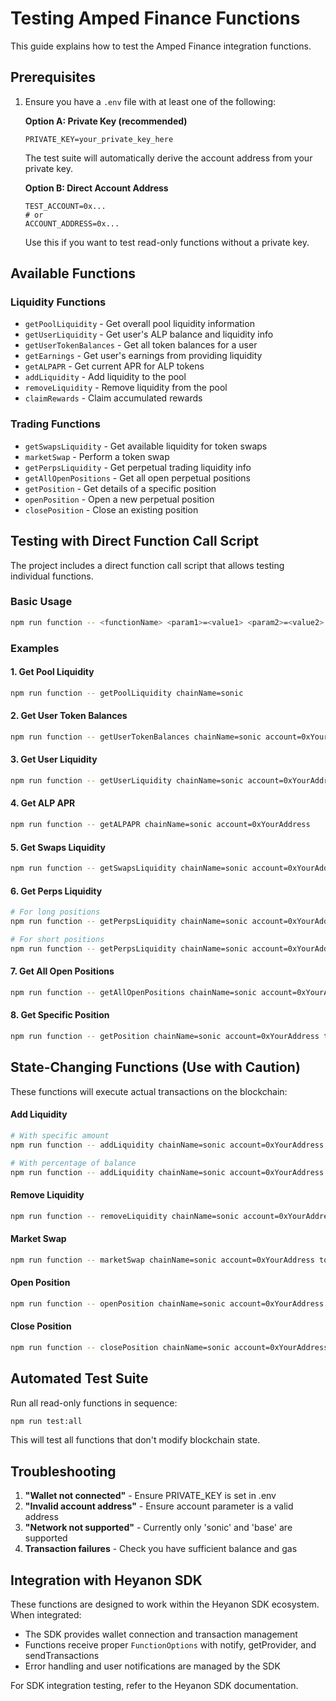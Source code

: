 # Testing Amped Finance Functions

This guide explains how to test the Amped Finance integration functions.

## Prerequisites

1. Ensure you have a `.env` file with at least one of the following:

   **Option A: Private Key (recommended)**
   ```
   PRIVATE_KEY=your_private_key_here
   ```
   The test suite will automatically derive the account address from your private key.

   **Option B: Direct Account Address**
   ```
   TEST_ACCOUNT=0x...
   # or
   ACCOUNT_ADDRESS=0x...
   ```
   Use this if you want to test read-only functions without a private key.

## Available Functions

### Liquidity Functions
- `getPoolLiquidity` - Get overall pool liquidity information
- `getUserLiquidity` - Get user's ALP balance and liquidity info
- `getUserTokenBalances` - Get all token balances for a user
- `getEarnings` - Get user's earnings from providing liquidity
- `getALPAPR` - Get current APR for ALP tokens
- `addLiquidity` - Add liquidity to the pool
- `removeLiquidity` - Remove liquidity from the pool
- `claimRewards` - Claim accumulated rewards

### Trading Functions
- `getSwapsLiquidity` - Get available liquidity for token swaps
- `marketSwap` - Perform a token swap
- `getPerpsLiquidity` - Get perpetual trading liquidity info
- `getAllOpenPositions` - Get all open perpetual positions
- `getPosition` - Get details of a specific position
- `openPosition` - Open a new perpetual position
- `closePosition` - Close an existing position

## Testing with Direct Function Call Script

The project includes a direct function call script that allows testing individual functions.

### Basic Usage

```bash
npm run function -- <functionName> <param1>=<value1> <param2>=<value2>
```

### Examples

#### 1. Get Pool Liquidity
```bash
npm run function -- getPoolLiquidity chainName=sonic
```

#### 2. Get User Token Balances
```bash
npm run function -- getUserTokenBalances chainName=sonic account=0xYourAddress
```

#### 3. Get User Liquidity
```bash
npm run function -- getUserLiquidity chainName=sonic account=0xYourAddress
```

#### 4. Get ALP APR
```bash
npm run function -- getALPAPR chainName=sonic account=0xYourAddress
```

#### 5. Get Swaps Liquidity
```bash
npm run function -- getSwapsLiquidity chainName=sonic account=0xYourAddress
```

#### 6. Get Perps Liquidity
```bash
# For long positions
npm run function -- getPerpsLiquidity chainName=sonic account=0xYourAddress indexToken=WETH isLong=true

# For short positions
npm run function -- getPerpsLiquidity chainName=sonic account=0xYourAddress indexToken=USDC isLong=false
```

#### 7. Get All Open Positions
```bash
npm run function -- getAllOpenPositions chainName=sonic account=0xYourAddress
```

#### 8. Get Specific Position
```bash
npm run function -- getPosition chainName=sonic account=0xYourAddress tokenSymbol=WETH collateralTokenSymbol=USDC isLong=true
```

## State-Changing Functions (Use with Caution)

These functions will execute actual transactions on the blockchain:

#### Add Liquidity
```bash
# With specific amount
npm run function -- addLiquidity chainName=sonic account=0xYourAddress tokenSymbol=USDC amount=10 minUsdg=0 minGlp=0

# With percentage of balance
npm run function -- addLiquidity chainName=sonic account=0xYourAddress tokenSymbol=USDC percentOfBalance=10 minUsdg=0 minGlp=0
```

#### Remove Liquidity
```bash
npm run function -- removeLiquidity chainName=sonic account=0xYourAddress tokenOutSymbol=USDC amount=5 slippageTolerance=0.5
```

#### Market Swap
```bash
npm run function -- marketSwap chainName=sonic account=0xYourAddress tokenIn=USDC tokenOut=WETH amountIn=100 slippageBps=100
```

#### Open Position
```bash
npm run function -- openPosition chainName=sonic account=0xYourAddress tokenSymbol=WETH collateralTokenSymbol=USDC isLong=true sizeUsd=100 collateralUsd=20 slippageBps=30
```

#### Close Position
```bash
npm run function -- closePosition chainName=sonic account=0xYourAddress slippageBps=30
```

## Automated Test Suite

Run all read-only functions in sequence:
```bash
npm run test:all
```

This will test all functions that don't modify blockchain state.

## Troubleshooting

1. **"Wallet not connected"** - Ensure PRIVATE_KEY is set in .env
2. **"Invalid account address"** - Ensure account parameter is a valid address
3. **"Network not supported"** - Currently only 'sonic' and 'base' are supported
4. **Transaction failures** - Check you have sufficient balance and gas

## Integration with Heyanon SDK

These functions are designed to work within the Heyanon SDK ecosystem. When integrated:
- The SDK provides wallet connection and transaction management
- Functions receive proper `FunctionOptions` with notify, getProvider, and sendTransactions
- Error handling and user notifications are managed by the SDK

For SDK integration testing, refer to the Heyanon SDK documentation.